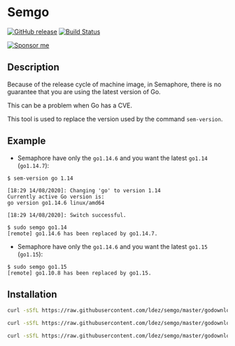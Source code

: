 # Semgo

[![GitHub release](https://img.shields.io/github/release/ldez/semgo.svg)](https://github.com/ldez/semgo/releases/latest)
[![Build Status](https://travis-ci.com/ldez/semgo.svg?branch=master)](https://travis-ci.com/ldez/semgo)

[![Sponsor me](https://img.shields.io/badge/Sponsor%20me-%E2%9D%A4%EF%B8%8F-pink.svg)](https://github.com/sponsors/ldez)

## Description

Because of the release cycle of machine image, in Semaphore, there is no guarantee that you are using the latest version of Go.

This can be a problem when Go has a CVE.

This tool is used to replace the version used by the command `sem-version`.

## Example

- Semaphore have only the `go1.14.6` and you want the latest `go1.14` (`go1.14.7`):

```console
$ sem-version go 1.14

[18:29 14/08/2020]: Changing 'go' to version 1.14
Currently active Go version is:
go version go1.14.6 linux/amd64

[18:29 14/08/2020]: Switch successful.

$ sudo semgo go1.14
[remote] go1.14.6 has been replaced by go1.14.7.
```

- Semaphore have only the `go1.14.6` and you want the latest `go1.15` (`go1.15`):

```console
$ sudo semgo go1.15
[remote] go1.10.8 has been replaced by go1.15.

```

## Installation

```bash
curl -sSfL https://raw.githubusercontent.com/ldez/semgo/master/godownloader.sh | sudo sh -s -- -b "/usr/local/bin"
```

```bash
curl -sSfL https://raw.githubusercontent.com/ldez/semgo/master/godownloader.sh | sudo sh -s -- -b "/usr/local/bin" v0.1.0
```

```bash
curl -sSfL https://raw.githubusercontent.com/ldez/semgo/master/godownloader.sh | sudo sh -s -- -b "/usr/local/bin" ${SEMGO_VERSION}
```
